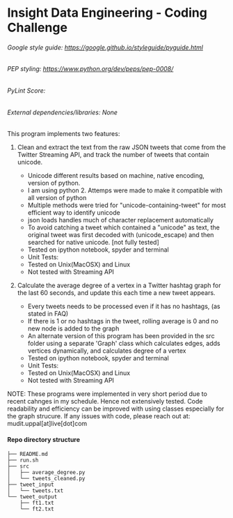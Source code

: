 Insight Data Engineering - Coding Challenge
===========================================================

###### Google style guide: https://google.github.io/styleguide/pyguide.html
###### PEP styling: https://www.python.org/dev/peps/pep-0008/
###### PyLint Score: 
###### External dependencies/libraries: None

This program implements two features:

1. Clean and extract the text from the raw JSON tweets that come from the Twitter Streaming API, and track the number of tweets that contain unicode.

    - Unicode different results based on machine, native encoding, version of python. 
    - I am using python 2. Attemps were made to make it compatible with all version of python
    - Multiple methods were tried for "unicode-containing-tweet" for most efficient way to identify unicode
    - json loads handles much of character replacement automatically 
    - To avoid catching a tweet which contained a "unicode" as text, the original tweet was first decoded with (unicode_escape) and then searched for native unicode. [not fully tested]
    - Tested on ipython notebook, spyder and terminal
    - Unit Tests: 
    - Tested on Unix(MacOSX) and Linux
    - Not tested with Streaming API 





2. Calculate the average degree of a vertex in a Twitter hashtag graph for the last 60 seconds, and update this each time a new tweet appears.



    - Every tweets needs to be processed even if it has no hashtags, (as stated in FAQ)
    - If there is 1 or no hashtags in the tweet, rolling average is 0 and no new node is added to the graph
    - An alternate version of this program has been provided in the src folder using a separate 'Graph' class which calculates edges, adds vertices dynamically, and calculates degree of a vertex
    - Tested on ipython notebook, spyder and terminal
    - Unit Tests: 
    - Tested on Unix(MacOSX) and Linux
    - Not tested with Streaming API 







NOTE: These programs were implemented in very short period due to recent cahnges in my schedule. Hence not extensively tested. Code readability and efficiency can be improved with using classes especially for the graph strucure. If any issues with code, please reach out at: mudit.uppal[at]live[dot]com 


#### Repo directory structure

	├── README.md  
	├── run.sh  
	├── src  
	│   ├── average_degree.py  
	│   └── tweets_cleaned.py  
	├── tweet_input  
	│   └── tweets.txt  
	└── tweet_output  
	    ├── ft1.txt  
	    └── ft2.txt  

